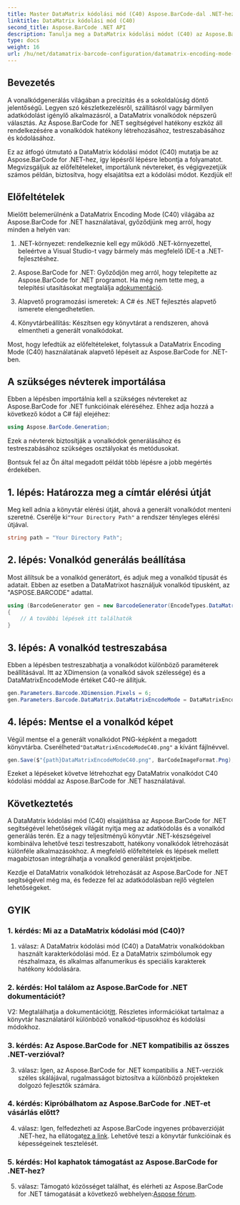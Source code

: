 ```yaml
---
title: Master DataMatrix kódolási mód (C40) Aspose.BarCode-dal .NET-hez
linktitle: DataMatrix kódolási mód (C40)
second_title: Aspose.BarCode .NET API
description: Tanulja meg a DataMatrix kódolási módot (C40) az Aspose.BarCode segítségével .NET-hez. Hatékonyan hozhat létre egyedi vonalkódokat. Fedezze fel a lépésenkénti útmutatót.
type: docs
weight: 16
url: /hu/net/datamatrix-barcode-configuration/datamatrix-encoding-mode-c40/
---
```

## Bevezetés

A vonalkódgenerálás világában a precizitás és a sokoldalúság döntő jelentőségű. Legyen szó készletkezelésről, szállításról vagy bármilyen adatkódolást igénylő alkalmazásról, a DataMatrix vonalkódok népszerű választás. Az Aspose.BarCode for .NET segítségével hatékony eszköz áll rendelkezésére a vonalkódok hatékony létrehozásához, testreszabásához és kódolásához.

Ez az átfogó útmutató a DataMatrix kódolási módot (C40) mutatja be az Aspose.BarCode for .NET-hez, így lépésről lépésre lebontja a folyamatot. Megvizsgáljuk az előfeltételeket, importálunk névtereket, és végigvezetjük számos példán, biztosítva, hogy elsajátítsa ezt a kódolási módot. Kezdjük el!

## Előfeltételek

Mielőtt belemerülnénk a DataMatrix Encoding Mode (C40) világába az Aspose.BarCode for .NET használatával, győződjünk meg arról, hogy minden a helyén van:

1. .NET-környezet: rendelkeznie kell egy működő .NET-környezettel, beleértve a Visual Studio-t vagy bármely más megfelelő IDE-t a .NET-fejlesztéshez.

2.  Aspose.BarCode for .NET: Győződjön meg arról, hogy telepítette az Aspose.BarCode for .NET programot. Ha még nem tette meg, a telepítési utasításokat megtalálja a[dokumentáció](https://reference.aspose.com/barcode/net/).

3. Alapvető programozási ismeretek: A C# és .NET fejlesztés alapvető ismerete elengedhetetlen.

4. Könyvtárbeállítás: Készítsen egy könyvtárat a rendszeren, ahová elmentheti a generált vonalkódokat.

Most, hogy lefedtük az előfeltételeket, folytassuk a DataMatrix Encoding Mode (C40) használatának alapvető lépéseit az Aspose.BarCode for .NET-ben.

## A szükséges névterek importálása

Ebben a lépésben importálnia kell a szükséges névtereket az Aspose.BarCode for .NET funkcióinak eléréséhez. Ehhez adja hozzá a következő kódot a C# fájl elejéhez:

```csharp
using Aspose.BarCode.Generation;
```

Ezek a névterek biztosítják a vonalkódok generálásához és testreszabásához szükséges osztályokat és metódusokat.

Bontsuk fel az Ön által megadott példát több lépésre a jobb megértés érdekében.

## 1. lépés: Határozza meg a címtár elérési útját

 Meg kell adnia a könyvtár elérési útját, ahová a generált vonalkódot menteni szeretné. Cserélje ki`"Your Directory Path"` a rendszer tényleges elérési útjával.

```csharp
string path = "Your Directory Path";
```

## 2. lépés: Vonalkód generálás beállítása

Most állítsuk be a vonalkód generátort, és adjuk meg a vonalkód típusát és adatait. Ebben az esetben a DataMatrixot használjuk vonalkód típusként, az "ASPOSE.BARCODE" adattal.

```csharp
using (BarcodeGenerator gen = new BarcodeGenerator(EncodeTypes.DataMatrix, "ASPOSE.BARCODE"))
{
    // A további lépések itt találhatók
}
```

## 3. lépés: A vonalkód testreszabása

Ebben a lépésben testreszabhatja a vonalkódot különböző paraméterek beállításával. Itt az XDimension (a vonalkód sávok szélessége) és a DataMatrixEncodeMode értéket C40-re állítjuk.

```csharp
gen.Parameters.Barcode.XDimension.Pixels = 6;
gen.Parameters.Barcode.DataMatrix.DataMatrixEncodeMode = DataMatrixEncodeMode.C40;
```

## 4. lépés: Mentse el a vonalkód képet

 Végül mentse el a generált vonalkódot PNG-képként a megadott könyvtárba. Cserélheted`"DataMatrixEncodeModeC40.png"` a kívánt fájlnévvel.

```csharp
gen.Save($"{path}DataMatrixEncodeModeC40.png", BarCodeImageFormat.Png);
```

Ezeket a lépéseket követve létrehozhat egy DataMatrix vonalkódot C40 kódolási móddal az Aspose.BarCode for .NET használatával.

## Következtetés

A DataMatrix kódolási mód (C40) elsajátítása az Aspose.BarCode for .NET segítségével lehetőségek világát nyitja meg az adatkódolás és a vonalkód generálás terén. Ez a nagy teljesítményű könyvtár .NET-készségeivel kombinálva lehetővé teszi testreszabott, hatékony vonalkódok létrehozását különféle alkalmazásokhoz. A megfelelő előfeltételek és lépések mellett magabiztosan integrálhatja a vonalkód generálást projektjeibe.

Kezdje el DataMatrix vonalkódok létrehozását az Aspose.BarCode for .NET segítségével még ma, és fedezze fel az adatkódolásban rejlő végtelen lehetőségeket.

## GYIK

### 1. kérdés: Mi az a DataMatrix kódolási mód (C40)?

1. válasz: A DataMatrix kódolási mód (C40) a DataMatrix vonalkódokban használt karakterkódolási mód. Ez a DataMatrix szimbólumok egy részhalmaza, és alkalmas alfanumerikus és speciális karakterek hatékony kódolására.

### 2. kérdés: Hol találom az Aspose.BarCode for .NET dokumentációt?

 V2: Megtalálhatja a dokumentációt[itt](https://reference.aspose.com/barcode/net/). Részletes információkat tartalmaz a könyvtár használatáról különböző vonalkód-típusokhoz és kódolási módokhoz.

### 3. kérdés: Az Aspose.BarCode for .NET kompatibilis az összes .NET-verzióval?

3. válasz: Igen, az Aspose.BarCode for .NET kompatibilis a .NET-verziók széles skálájával, rugalmasságot biztosítva a különböző projekteken dolgozó fejlesztők számára.

### 4. kérdés: Kipróbálhatom az Aspose.BarCode for .NET-et vásárlás előtt?

 4. válasz: Igen, felfedezheti az Aspose.BarCode ingyenes próbaverzióját .NET-hez, ha ellátogat[ez a link](https://releases.aspose.com/). Lehetővé teszi a könyvtár funkcióinak és képességeinek tesztelését.

### 5. kérdés: Hol kaphatok támogatást az Aspose.BarCode for .NET-hez?

5. válasz: Támogató közösséget találhat, és elérheti az Aspose.BarCode for .NET támogatását a következő webhelyen:[Aspose fórum](https://forum.aspose.com/c/barcode/13).